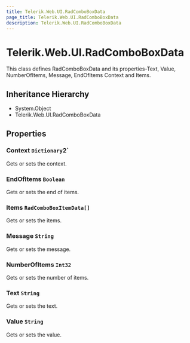 ```yaml
---
title: Telerik.Web.UI.RadComboBoxData
page_title: Telerik.Web.UI.RadComboBoxData
description: Telerik.Web.UI.RadComboBoxData
---
```


# Telerik.Web.UI.RadComboBoxData

This class defines RadComboBoxData and its properties-Text,
            Value, NumberOfItems, Message, EndOfItems Context and Items.

## Inheritance Hierarchy

* System.Object
* Telerik.Web.UI.RadComboBoxData

## Properties

###  Context `Dictionary`2`

Gets or sets the context.

###  EndOfItems `Boolean`

Gets or sets the end of items.

###  Items `RadComboBoxItemData[]`

Gets or sets the items.

###  Message `String`

Gets or sets the message.

###  NumberOfItems `Int32`

Gets or sets the number of items.

###  Text `String`

Gets or sets the text.

###  Value `String`

Gets or sets the value.

